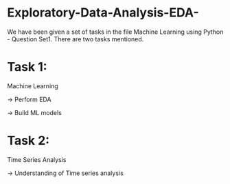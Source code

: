 # Exploratory-Data-Analysis-EDA-

We have been given a set of tasks in the file Machine Learning using Python - Question Set1. There are two tasks mentioned. 

# Task 1:
  Machine Learning 
  
  -> Perform EDA
  
  -> Build ML models
 
 
# Task 2:
  Time Series Analysis
  
  -> Understanding of Time series analysis

